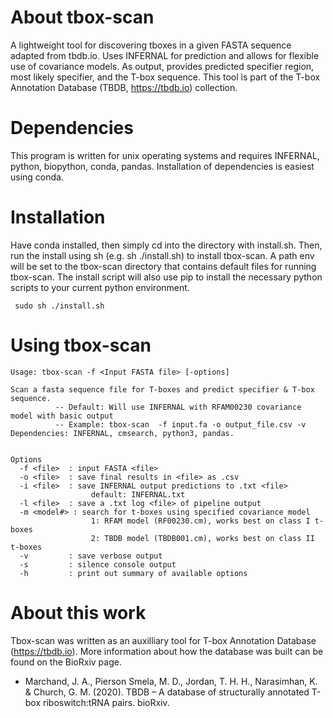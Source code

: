 

# About tbox-scan
A lightweight tool for discovering tboxes in a given FASTA sequence adapted from tbdb.io. Uses INFERNAL for prediction and allows for flexible use of covariance models. As output, provides predicted specifier region, most likely specifier, and the T-box sequence. This tool is part of the T-box Annotation Database (TBDB, https://tbdb.io) collection. 


# Dependencies 
This program is written for unix operating systems and requires INFERNAL, python, biopython, conda, pandas. Installation of dependencies is easiest using conda.

# Installation
Have conda installed, then simply cd into the directory with install.sh. Then, run the install using sh (e.g. sh ./install.sh) to install tbox-scan. A path env will be set to the tbox-scan directory that contains default files for running tbox-scan. The install script will also use pip to install the necessary python scripts to your current python environment. 

     sudo sh ./install.sh
     
# Using tbox-scan 
  
    Usage: tbox-scan -f <Input FASTA file> [-options]

    Scan a fasta sequence file for T-boxes and predict specifier & T-box sequence.
              -- Default: Will use INFERNAL with RFAM00230 covariance model with basic output
              -- Example: tbox-scan  -f input.fa -o output_file.csv -v
    Dependencies: INFERNAL, cmsearch, python3, pandas.


    Options
      -f <file>  : input FASTA <file>
      -o <file>  : save final results in <file> as .csv
      -i <file>  : save INFERNAL output predictions to .txt <file>
                      default: INFERNAL.txt
      -l <file>  : save a .txt log <file> of pipeline output
      -m <model#> : search for t-boxes using specified covariance model
                      1: RFAM model (RF00230.cm), works best on class I t-boxes
                      2: TBDB model (TBDB001.cm), works best on class II t-boxes 
      -v         : save verbose output
      -s         : silence console output
      -h         : print out summary of available options

# About this work 
Tbox-scan was written as an auxilliary tool for T-box Annotation Database (https://tbdb.io). More information about how the database was built can be found on the BioRxiv page. 

- Marchand, J. A., Pierson Smela, M. D., Jordan, T. H. H., Narasimhan, K. & Church, G. M. (2020). TBDB – A database of structurally annotated T-box riboswitch:tRNA pairs. bioRxiv.


